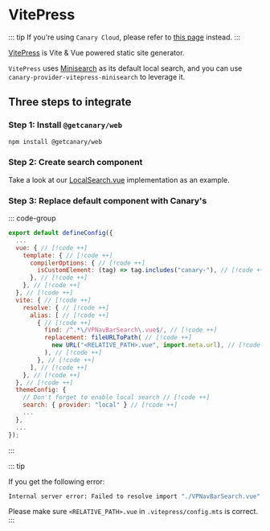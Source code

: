 <script setup>
import { data } from '../../../shared.data.js'
const v = data["@getcanary/web"];
</script>

# VitePress

::: tip
If you're using `Canary Cloud`, please refer to [this page](/docs/cloud/integrations/vitepress) instead.
:::

[VitePress](https://vitepress.dev/) is Vite & Vue powered static site generator.

`VitePress` uses [Minisearch](https://github.com/lucaong/minisearch/) as its default local search, and you can use `canary-provider-vitepress-minisearch` to leverage it.

## Three steps to integrate

### Step 1: Install `@getcanary/web`

```bash
npm install @getcanary/web
```

### Step 2: Create search component

Take a look at our [LocalSearch.vue](https://github.com/fastrepl/canary/blob/main/js/apps/docs/components/LocalSearch.vue) implementation as an example.

### Step 3: Replace default component with Canary's

::: code-group

```js [.vitepress/config.mts]
export default defineConfig({
  ...
  vue: { // [!code ++]
    template: { // [!code ++]
      compilerOptions: { // [!code ++]
        isCustomElement: (tag) => tag.includes("canary-"), // [!code ++]
      }, // [!code ++]
    }, // [!code ++]
  }, // [!code ++]
  vite: { // [!code ++]
    resolve: { // [!code ++]
      alias: [ // [!code ++]
        { // [!code ++]
          find: /^.*\/VPNavBarSearch\.vue$/, // [!code ++]
          replacement: fileURLToPath( // [!code ++]
            new URL("<RELATIVE_PATH>.vue", import.meta.url), // [!code ++]
          ), // [!code ++]
        }, // [!code ++]
      ], // [!code ++]
    }, // [!code ++]
  }, // [!code ++]
  themeConfig: {
    // Don't forget to enable local search // [!code ++]
    search: { provider: "local" } // [!code ++]
    ...
  },
  ...
});
```

:::

::: tip

If you get the following error:

```bash
Internal server error: Failed to resolve import "./VPNavBarSearch.vue"
```

Please make sure `<RELATIVE_PATH>.vue` in `.vitepress/config.mts` is correct.
:::
